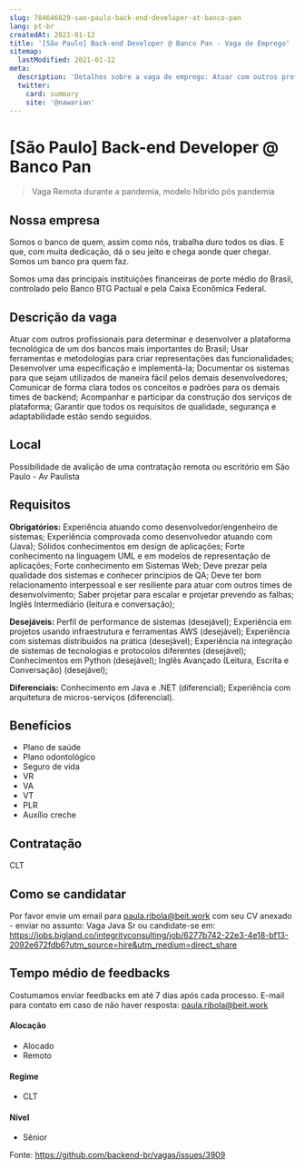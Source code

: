 ```yaml
---
slug: 784646829-sao-paulo-back-end-developer-at-banco-pan
lang: pt-br
createdAt: 2021-01-12
title: '[São Paulo] Back-end Developer @ Banco Pan - Vaga de Emprego'
sitemap:
  lastModified: 2021-01-12
meta:
  description: 'Detalhes sobre a vaga de emprego: Atuar com outros profissionais para determinar e desenvolver a plataforma tecnológica de um dos bancos mais importantes do Brasil; Usar ferramentas e metodologias para criar representações das funcionalidades; Desenvolver uma especificação e implementá-la; Documentar os sistemas para que sejam utilizados de maneira fácil pelos demais desenvolvedores; Comunicar de forma clara todos os conceitos e padrões para os demais times de backend; Acompanhar e participar da construção dos serviços de plataforma; Garantir que todos os requisitos de qualidade, segurança e adaptabilidade estão sendo seguidos.'
  twitter:
    card: summary
    site: '@nawarian'
---
```


# [São Paulo] Back-end Developer @ Banco Pan


> Vaga Remota durante a pandemia, modelo híbrido pós pandemia

## Nossa empresa

Somos o banco de quem, assim como nós, trabalha duro todos os dias. E que, com muita dedicação, dá o seu jeito e chega aonde quer chegar. Somos um banco pra quem faz.

Somos uma das principais instituições financeiras de porte médio do Brasil, controlado pelo Banco BTG Pactual e pela Caixa Econômica Federal.

## Descrição da vaga

Atuar com outros profissionais para determinar e desenvolver a plataforma tecnológica de um dos bancos mais importantes do Brasil;
Usar ferramentas e metodologias para criar representações das funcionalidades;
Desenvolver uma especificação e implementá-la;
Documentar os sistemas para que sejam utilizados de maneira fácil pelos demais desenvolvedores;
Comunicar de forma clara todos os conceitos e padrões para os demais times de backend;
Acompanhar e participar da construção dos serviços de plataforma;
Garantir que todos os requisitos de qualidade, segurança e adaptabilidade estão sendo seguidos.

## Local

Possibilidade de avalição de uma contratação remota ou escritório em São Paulo - Av Paulista

## Requisitos

**Obrigatórios:**
Experiência atuando como desenvolvedor/engenheiro de sistemas;
Experiência comprovada como desenvolvedor atuando com (Java);
Sólidos conhecimentos em design de aplicações;
Forte conhecimento na linguagem UML e em modelos de representação de aplicações;
Forte conhecimento em Sistemas Web;
Deve prezar pela qualidade dos sistemas e conhecer princípios de QA;
Deve ter bom relacionamento interpessoal e ser resiliente para atuar com outros times de desenvolvimento;
Saber projetar para escalar e projetar prevendo as falhas;
Inglês Intermediário (leitura e conversação);

**Desejáveis:**
Perfil de performance de sistemas (desejável);
Experiência em projetos usando infraestrutura e ferramentas AWS (desejável);
Experiência com sistemas distribuídos na prática (desejável);
Experiência na integração de sistemas de tecnologias e protocolos diferentes (desejável);
Conhecimentos em Python (desejável);
Inglês Avançado (Leitura, Escrita e Conversação) (desejável);

**Diferenciais:**
Conhecimento em Java e .NET (diferencial);
Experiência com arquitetura de micros-serviços (diferencial).

## Benefícios

- Plano de saúde
- Plano odontológico
- Seguro de vida
- VR 
- VA
- VT
- PLR
- Auxílio creche


## Contratação

CLT

## Como se candidatar

Por favor envie um email para paula.ribola@beit.work com seu CV anexado - enviar no assunto: Vaga Java Sr ou candidate-se em: https://jobs.bigland.co/integrityconsulting/job/6277b742-22e3-4e18-bf13-2092e672fdb6?utm_source=hire&utm_medium=direct_share

## Tempo médio de feedbacks

Costumamos enviar feedbacks em até 7 dias após cada processo.
E-mail para contato em caso de não haver resposta: paula.ribola@beit.work


#### Alocação
- Alocado
- Remoto

#### Regime
- CLT


#### Nível
- Sênior





Fonte: https://github.com/backend-br/vagas/issues/3909
